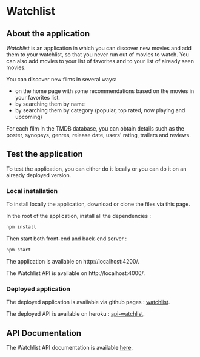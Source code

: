 # Watchlist
## About the application

_Watchlist_ is an application in which you can discover new movies and add them to your watchlist, so that you never run out of movies to watch. You can also add movies to your list of favorites and to your list of already seen movies.

You can discover new films in several ways:
- on the home page with some recommendations based on the movies in your favorites list.
- by searching them by name
- by searching them by category (popular, top rated, now playing and upcoming)

For each film in the TMDB database, you can obtain details such as the poster, synopsys, genres, release date, users' rating, trailers and reviews.

## Test the application

To test the application, you can either do it locally or you can do it on an already deployed version.

### Local installation

To install locally the application, download or clone the files via this page.

In the root of the application, install all the dependencies :

```bash
npm install
```

Then start both front-end and back-end server :

```bash
npm start
```

The application is available on http://localhost:4200/.

The Watchlist API is available on http://localhost:4000/.

### Deployed application

The deployed application is available via github pages : [watchlist](https://maphdev.github.io/watchlist/).

The deployed API is available on heroku : [api-watchlist](https://api-watchlist.herokuapp.com/).

## API Documentation
The Watchlist API documentation is available [here](http://alienor.brabant.emi.u-bordeaux.fr/m2web/watchlistApi.html).
